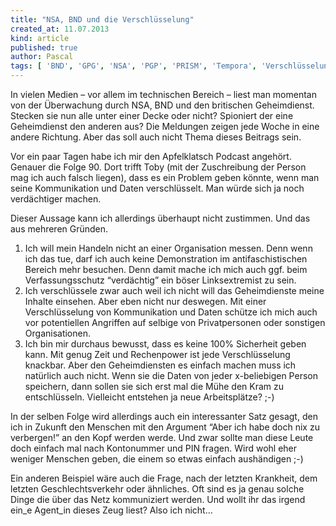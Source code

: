 ```yaml
---
title: "NSA, BND und die Verschlüsselung"
created_at: 11.07.2013
kind: article
published: true
author: Pascal
tags: [ 'BND', 'GPG', 'NSA', 'PGP', 'PRISM', 'Tempora', 'Verschlüsselung' ]
---
```

In vielen Medien – vor allem im technischen Bereich – liest man momentan von der Überwachung durch NSA, BND und den britischen Geheimdienst. Stecken sie nun alle unter einer Decke oder nicht? Spioniert der eine Geheimdienst den anderen aus? Die Meldungen zeigen jede Woche in eine andere Richtung. Aber das soll auch nicht Thema dieses Beitrags sein.

Vor ein paar Tagen  habe ich mir den Apfelklatsch Podcast angehört. Genauer die Folge 90. Dort trifft Toby (mit der Zuschreibung der Person mag ich auch falsch liegen), dass es ein Problem geben könnte, wenn man seine Kommunikation und Daten verschlüsselt. Man würde sich ja noch verdächtiger machen.

<!-- more -->

Dieser Aussage kann ich allerdings überhaupt nicht zustimmen. Und das aus mehreren Gründen.

1. Ich will mein Handeln nicht an einer Organisation messen. Denn wenn ich das tue, darf ich auch keine Demonstration im antifaschistischen Bereich mehr besuchen. Denn damit mache ich mich auch ggf. beim Verfassungsschutz “verdächtig” ein böser Linksextremist zu sein. 
2. Ich verschlüssele zwar auch weil ich nicht will das Geheimdienste meine Inhalte einsehen. Aber eben nicht nur deswegen. Mit einer Verschlüsselung von Kommunikation und Daten schütze ich mich auch vor potentiellen Angriffen auf selbige von Privatpersonen oder sonstigen Organisationen.
3. Ich bin mir durchaus bewusst, dass es keine 100% Sicherheit geben kann. Mit genug Zeit und Rechenpower ist jede Verschlüsselung knackbar. Aber den Geheimdiensten es einfach machen muss ich natürlich auch nicht. Wenn sie die Daten von jeder x-beliebigen Person speichern, dann sollen sie sich erst mal die Mühe den Kram zu entschlüsseln. Vielleicht entstehen ja neue Arbeitsplätze? ;-)

In der selben Folge wird allerdings auch ein interessanter Satz gesagt, den ich in Zukunft den Menschen mit den Argument “Aber ich habe doch nix zu verbergen!” an den Kopf werden werde. Und zwar sollte man diese Leute doch einfach mal nach Kontonummer und PIN fragen. Wird wohl eher weniger Menschen geben, die einem so etwas einfach aushändigen ;-)

Ein anderen Beispiel wäre auch die Frage, nach der letzten Krankheit, dem letzten Geschlechtsverkehr oder ähnliches. Oft sind es ja genau solche Dinge die über das Netz kommuniziert werden. Und wollt ihr das irgend ein_e Agent_in dieses Zeug liest? Also ich nicht…